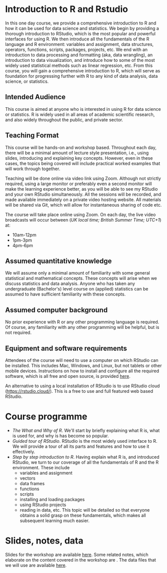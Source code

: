 # Introduction to R and Rstudio

In this one day course, we provide a comprehensive introduction to R and how it can be used for data science and statistics.
We begin by providing a thorough introduction to RStudio, which is the most popular and powerful interfaces for using R.
We then introduce all the fundamentals of the R language and R environment: variables and assignment, data structures, operators, functions, scripts, packages, projects, etc.
We end with an introduction to data processing and formatting (aka, data wrangling), an introduction to data visualization, and introduce how to some of the most widely used statistical methods such as linear regression, etc. 
From this course, you will gain a comprehensive introduction to R, which will serve as foundation for progressing further with R to any kind of data analysis, data science, or statistics.

## Intended Audience

This course is aimed at anyone who is interested in using R for data science or statistics.
R is widely used in all areas of academic scientific research, and also widely throughout the public, and private sector.

## Teaching Format

This course will be hands-on and workshop based.
Throughout each day, there will be a minimal amount of lecture style presentation, i.e., using slides, introducing and explaining key concepts.
However, even in these cases, the topics being covered will include practical worked examples that will work through together.

Teaching will be done online via video link using Zoom. 
Although not strictly required, using a large monitor or preferably even a second monitor will make the learning experience better, as you will be able to see my RStudio and your own RStudio simultaneously. 
All the sessions will be recorded, and made available immediately on a private video hosting website. 
All materials will be shared via Git, which will allow for instantaneous sharing of code etc.

The course will take place online using Zoom. On each day, the live video broadcasts will occur between (*UK local time; British Summer Time; UTC+1*) at:

* 10am-12pm
* 1pm-3pm
* 4pm-6pm

## Assumed quantitative knowledge

We will assume only a minimal amount of familiarity with some general statistical and mathematical concepts.
These concepts will arise when we discuss statistics and data analysis.
Anyone who has taken any undergraduate (Bachelor's) level course on (applied) statistics can be assumed to have sufficient familiarity with these concepts.

## Assumed computer background

No prior experience with R or any other programming language is required.
Of course, any familiarity with any other programming will be helpful, but is not required.  

## Equipment and software requirements

Attendees of the course will need to use a computer on which RStudio can be installed.
This includes Mac, Windows, and Linux, but not tablets or other mobile devices.
Instructions on how to install and configure all the required software, which is all free and open source, is provided [here](software.md). 

An alternative to using a local installation of RStudio is to use RStudio cloud (https://rstudio.cloud/).
This is a free to use and full featured web based RStudio.

# Course programme 

* *The What and Why of R*. We'll start by briefly explaining what R is, what is used for, and why is has become so popular.
* *Guided tour of RStudio*. RStudio is the most widely used interface to R. We will provide a tour of all its parts and features and how to use it effectively.
* *Step by step introduction to R*. Having explain what R is, and introduced RStudio, we turn to our coverage of all the fundamentals of R and the R environment. These include 
    * variables and assignment
    * vectors
    * data frames
    * functions 
    * scripts
    * installing and loading packages
    * using RStudio projects
    * reading in data, etc. 
    This topic will be detailed so that everyone obtains a solid grasp on these fundamentals, which makes all subsequent learning much easier.

# Slides, notes, data

Slides for the workshop are available [here](). Some related notes, which elaborate on the content covered in the workshop are [](). The data files that we will use are available [here]().
